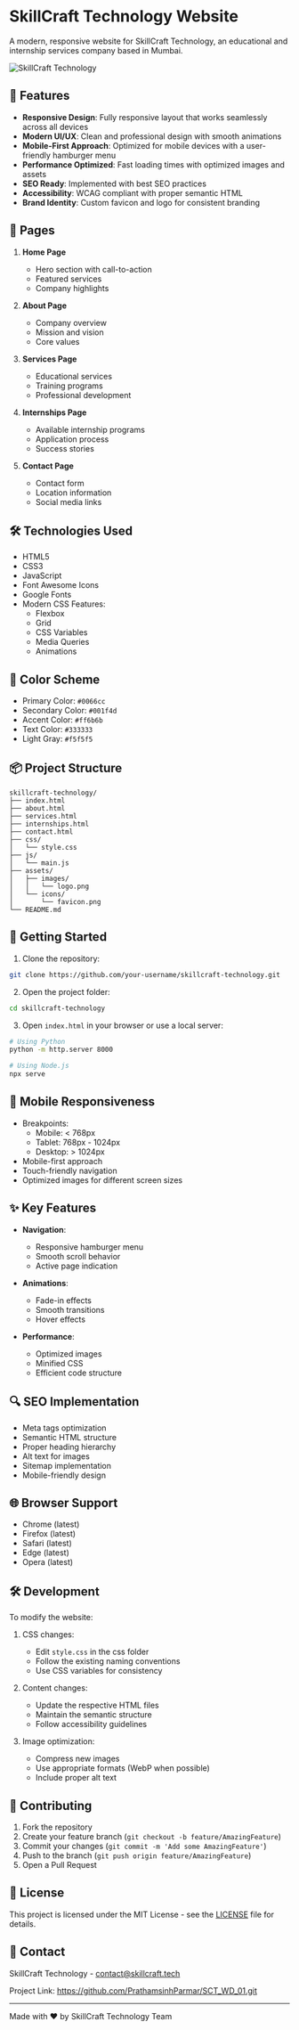 # SkillCraft Technology Website

A modern, responsive website for SkillCraft Technology, an educational and internship services company based in Mumbai.

![SkillCraft Technology](assets/images/logo.png)

## 🚀 Features

- **Responsive Design**: Fully responsive layout that works seamlessly across all devices
- **Modern UI/UX**: Clean and professional design with smooth animations
- **Mobile-First Approach**: Optimized for mobile devices with a user-friendly hamburger menu
- **Performance Optimized**: Fast loading times with optimized images and assets
- **SEO Ready**: Implemented with best SEO practices
- **Accessibility**: WCAG compliant with proper semantic HTML
- **Brand Identity**: Custom favicon and logo for consistent branding

## 📱 Pages

1. **Home Page**
   - Hero section with call-to-action
   - Featured services
   - Company highlights

2. **About Page**
   - Company overview
   - Mission and vision
   - Core values

3. **Services Page**
   - Educational services
   - Training programs
   - Professional development

4. **Internships Page**
   - Available internship programs
   - Application process
   - Success stories

5. **Contact Page**
   - Contact form
   - Location information
   - Social media links

## 🛠️ Technologies Used

- HTML5
- CSS3
- JavaScript
- Font Awesome Icons
- Google Fonts
- Modern CSS Features:
  - Flexbox
  - Grid
  - CSS Variables
  - Media Queries
  - Animations

## 🎨 Color Scheme

- Primary Color: `#0066cc`
- Secondary Color: `#001f4d`
- Accent Color: `#ff6b6b`
- Text Color: `#333333`
- Light Gray: `#f5f5f5`

## 📦 Project Structure

```
skillcraft-technology/
├── index.html
├── about.html
├── services.html
├── internships.html
├── contact.html
├── css/
│   └── style.css
├── js/
│   └── main.js
├── assets/
│   ├── images/
│   │   └── logo.png
│   └── icons/
│       └── favicon.png
└── README.md
```

## 🚀 Getting Started

1. Clone the repository:
```bash
git clone https://github.com/your-username/skillcraft-technology.git
```

2. Open the project folder:
```bash
cd skillcraft-technology
```

3. Open `index.html` in your browser or use a local server:
```bash
# Using Python
python -m http.server 8000

# Using Node.js
npx serve
```

## 📱 Mobile Responsiveness

- Breakpoints:
  - Mobile: < 768px
  - Tablet: 768px - 1024px
  - Desktop: > 1024px
- Mobile-first approach
- Touch-friendly navigation
- Optimized images for different screen sizes

## ✨ Key Features

- **Navigation**:
  - Responsive hamburger menu
  - Smooth scroll behavior
  - Active page indication

- **Animations**:
  - Fade-in effects
  - Smooth transitions
  - Hover effects

- **Performance**:
  - Optimized images
  - Minified CSS
  - Efficient code structure

## 🔍 SEO Implementation

- Meta tags optimization
- Semantic HTML structure
- Proper heading hierarchy
- Alt text for images
- Sitemap implementation
- Mobile-friendly design

## 🌐 Browser Support

- Chrome (latest)
- Firefox (latest)
- Safari (latest)
- Edge (latest)
- Opera (latest)

## 🛠️ Development

To modify the website:

1. CSS changes:
   - Edit `style.css` in the css folder
   - Follow the existing naming conventions
   - Use CSS variables for consistency

2. Content changes:
   - Update the respective HTML files
   - Maintain the semantic structure
   - Follow accessibility guidelines

3. Image optimization:
   - Compress new images
   - Use appropriate formats (WebP when possible)
   - Include proper alt text

## 📝 Contributing

1. Fork the repository
2. Create your feature branch (`git checkout -b feature/AmazingFeature`)
3. Commit your changes (`git commit -m 'Add some AmazingFeature'`)
4. Push to the branch (`git push origin feature/AmazingFeature`)
5. Open a Pull Request

## 📄 License

This project is licensed under the MIT License - see the [LICENSE](LICENSE) file for details.

## 👥 Contact

SkillCraft Technology - [contact@skillcraft.tech](mailto:contact@skillcraft.tech)

Project Link: https://github.com/PrathamsinhParmar/SCT_WD_01.git

---
Made with ❤️ by SkillCraft Technology Team 